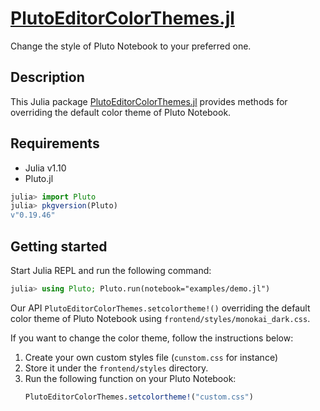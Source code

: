 # [PlutoEditorColorThemes.jl](https://github.com/AtelierArith/PlutoEditorColorThemes.jl)

Change the style of Pluto Notebook to your preferred one.

## Description

This Julia package [PlutoEditorColorThemes.jl](https://github.com/AtelierArith/PlutoEditorColorThemes.jl) provides methods for overriding the default color theme of Pluto Notebook.

## Requirements

- Julia v1.10
- Pluto.jl

```julia
julia> import Pluto
julia> pkgversion(Pluto)
v"0.19.46"
```

## Getting started

Start Julia REPL and run the following command:

```julia
julia> using Pluto; Pluto.run(notebook="examples/demo.jl")
```

Our API `PlutoEditorColorThemes.setcolortheme!()` overriding the default color theme of Pluto Notebook using `frontend/styles/monokai_dark.css`.

If you want to change the color theme, follow the instructions below:

1. Create your own custom styles file (`cunstom.css` for instance)
1. Store it under the `frontend/styles` directory.
1. Run the following function on your Pluto Notebook:
	```julia
	PlutoEditorColorThemes.setcolortheme!("custom.css")
	```

